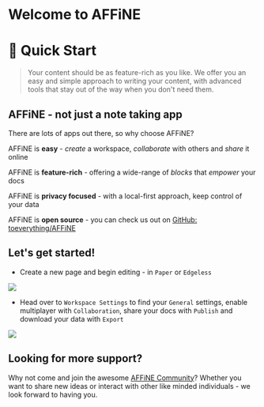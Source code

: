 # Welcome to AFFiNE

# 👋 Quick Start

> Your content should be as feature-rich as you like. We offer you an easy and simple approach to writing your content, with advanced tools that stay out of the way when you don't need them.

## AFFiNE - not just a note taking app

There are lots of apps out there, so why choose AFFiNE?

AFFiNE is **easy** - _create_ a workspace, _collaborate_ with others and _share_ it online

AFFiNE is **feature-rich** - offering a wide-range of _blocks_ that _empower_ your docs

AFFiNE is **privacy focused** - with a local-first approach, keep control of your data

AFFiNE is **open source** - you can check us out on [GitHub: toeverything/AFFiNE](https://github.com/toeverything/affine)

## Let's get started!

- Create a new page and begin editing - in `Paper` or `Edgeless`

![](https://cdn.affine.pro/38928b822e78a8cf6cc1278c3cd7563967dfefcf744c2517a60c7bfe.gif)

- Head over to `Workspace Settings` to find your `General` settings, enable multiplayer with `Collaboration`, share your docs with `Publish` and download your data with `Export`

![](https://cdn.affine.pro/34043644b47f7bab79255a80e1b11d6cb173ec9d2eb0e3208c7badd2.png)

## Looking for more support?

Why not come and join the awesome [AFFiNE Community](https://community.affine.pro)? Whether you want to share new ideas or interact with other like minded individuals - we look forward to having you.
